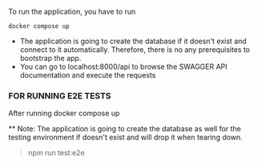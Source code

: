 To run the application, you have to run
```shell
docker compose up
```
- The application is going to create the database if it doesn't exist and connect to it automatically. Therefore, there is no any prerequisites to bootstrap the app.  
- You can go to localhost:8000/api to browse the SWAGGER API documentation and execute the requests

### FOR RUNNING E2E TESTS 
After running docker compose up

** Note: The application is going to create the database as well for the testing environment if doesn't exist and will drop it when tearing down.
> npm run test:e2e 
